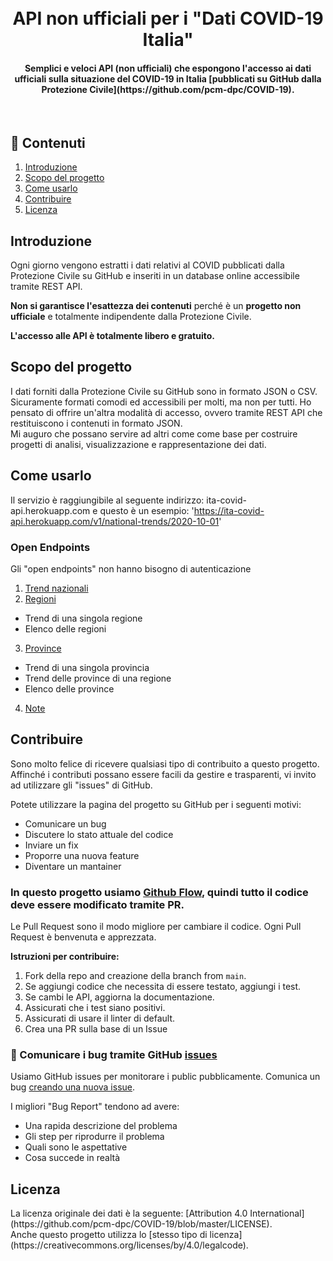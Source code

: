 <h1 align="center">
  <br>
  API non ufficiali per i "Dati COVID-19 Italia"
</h1>

<h4 align="center">Semplici e veloci API (non ufficiali) che espongono l'accesso ai dati ufficiali sulla situazione del COVID-19 in Italia [pubblicati su GitHub dalla Protezione Civile](https://github.com/pcm-dpc/COVID-19).</h4>

<br />

## :green_book: Contenuti

1. [Introduzione](#Introduzione)
2. [Scopo del progetto](#scopo-del-progetto)
3. [Come usarlo](#come-usarlo)
4. [Contribuire](#contribution)
5. [Licenza](#Licenza)


<h2>Introduzione</h2>
<p align="left">Ogni giorno vengono estratti i dati relativi al COVID pubblicati dalla Protezione Civile su GitHub e inseriti in un database online accessibile tramite REST API.

**Non si garantisce l'esattezza dei contenuti** perché è un **progetto non ufficiale** e totalmente indipendente dalla Protezione Civile.

**L'accesso alle API è totalmente libero e gratuito.**
</p>

<h2>Scopo del progetto</h2>
<p align="left">I dati forniti dalla Protezione Civile su GitHub sono in formato JSON o CSV.
Sicuramente formati comodi ed accessibili per molti, ma non per tutti.
Ho pensato di offrire un'altra modalità di accesso, ovvero tramite REST API che restituiscono i contenuti in formato JSON.
<br />
Mi auguro che possano servire ad altri come come base per costruire progetti di analisi, visualizzazione e rappresentazione dei dati. 
<br />
</p>


<h2>Come usarlo</h2>

Il servizio è raggiungibile al seguente indirizzo: ita-covid-api.herokuapp.com e questo è un esempio: 'https://ita-covid-api.herokuapp.com/v1/national-trends/2020-10-01'

<h3>Open Endpoints</h3>

Gli "open endpoints" non hanno bisogno di autenticazione

1) [Trend nazionali](./docs/nationalTrends.md)
2) [Regioni](./docs/regions.md)
- Trend di una singola regione
- Elenco delle regioni
3) [Province](./docs/provinces.md)
- Trend di una singola provincia
- Trend delle province di una regione
- Elenco delle province
4) [Note](./docs/notes.md)




<h2>Contribuire</h2>
Sono molto felice di ricevere qualsiasi tipo di contribuito a questo progetto.
<br />
Affinché i contributi possano essere facili da gestire e trasparenti, vi invito ad utilizzare gli "issues" di GitHub.

Potete utilizzare la pagina del progetto su GitHub per i seguenti motivi: 

- Comunicare un bug
- Discutere lo stato attuale del codice
- Inviare un fix
- Proporre una nuova feature
- Diventare un mantainer

### In questo progetto usiamo [Github Flow](https://guides.github.com/introduction/flow/index.html), quindi tutto il codice deve essere modificato tramite PR.

Le Pull Request sono il modo migliore per cambiare il codice. Ogni Pull Request è benvenuta e apprezzata.

**Istruzioni per contribuire:**

1. Fork della repo and creazione della branch from `main`.
2. Se aggiungi codice che necessita di essere testato, aggiungi i test.
3. Se cambi le API, aggiorna la documentazione.
4. Assicurati che i test siano positivi.
5. Assicurati di usare il linter di default.
6. Crea una PR sulla base di un Issue

### :bug: Comunicare i bug tramite GitHub [issues](https://github.com/pixari/vue-i18n-extract/issues)

Usiamo GitHub issues per monitorare i public pubblicamente. Comunica un bug [creando una nuova issue]().

I migliori "Bug Report" tendono ad avere:

- Una rapida descrizione del problema
- Gli step per riprodurre il problema
- Quali sono le aspettative
- Cosa succede in realtà

<h2>Licenza</h2>
La licenza originale dei dati è la seguente: [Attribution 4.0 International](https://github.com/pcm-dpc/COVID-19/blob/master/LICENSE).
<br />
Anche questo progetto utilizza lo [stesso tipo di licenza](https://creativecommons.org/licenses/by/4.0/legalcode).
